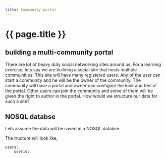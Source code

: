 ```yaml
---
title: Community portal
---
```


# {{ page.title }}

## building a multi-community portal
There are lot of heavy duty social networking sites around us. For a learning exercise,
lets say we are building a social site that hosts multiple commuinities. 
This site will have many registered users. Any of the user can start a community and 
he will be the owner of the community. The community will have a portal and 
owner can configure the look and feel of the portal. Other users can join the
community and some of them will be given the right to author in the portal.
How would we structure our data for such a site?

## NOSQL databse
Lets assume the data will be saved in a NOSQL databse.

The tructure will look like,

```
users:
    userid:

    




